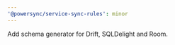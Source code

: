 ```yaml
---
'@powersync/service-sync-rules': minor
---
```


Add schema generator for Drift, SQLDelight and Room.
